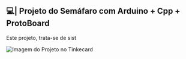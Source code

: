 ## 💻| Projeto do Semáfaro com Arduino + Cpp + ProtoBoard

  Este projeto, trata-se de sist

![Imagem do Projeto no Tinkecard](https://github.com/user-attachments/assets/49206bc0-7cde-4ada-b7f5-ab6e50eed3be)
